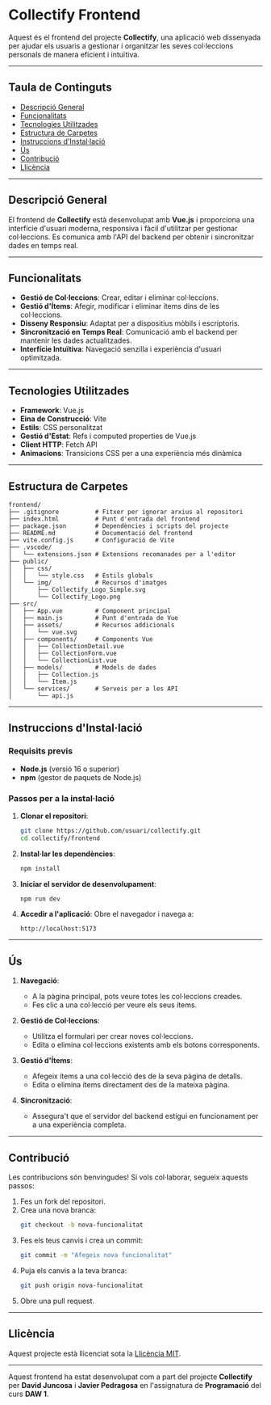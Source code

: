 # Collectify Frontend

Aquest és el frontend del projecte **Collectify**, una aplicació web dissenyada per ajudar els usuaris a gestionar i organitzar les seves col·leccions personals de manera eficient i intuïtiva.

---

## Taula de Continguts
- [Descripció General](#descripció-general)
- [Funcionalitats](#funcionalitats)
- [Tecnologies Utilitzades](#tecnologies-utilitzades)
- [Estructura de Carpetes](#estructura-de-carpetes)
- [Instruccions d'Instal·lació](#instruccions-dinstal·lació)
- [Ús](#ús)
- [Contribució](#contribució)
- [Llicència](#llicència)

---

## Descripció General

El frontend de **Collectify** està desenvolupat amb **Vue.js** i proporciona una interfície d'usuari moderna, responsiva i fàcil d'utilitzar per gestionar col·leccions. Es comunica amb l'API del backend per obtenir i sincronitzar dades en temps real.

---

## Funcionalitats

- **Gestió de Col·leccions**: Crear, editar i eliminar col·leccions.
- **Gestió d'Ítems**: Afegir, modificar i eliminar ítems dins de les col·leccions.
- **Disseny Responsiu**: Adaptat per a dispositius mòbils i escriptoris.
- **Sincronització en Temps Real**: Comunicació amb el backend per mantenir les dades actualitzades.
- **Interfície Intuïtiva**: Navegació senzilla i experiència d'usuari optimitzada.

---

## Tecnologies Utilitzades

- **Framework**: Vue.js
- **Eina de Construcció**: Vite
- **Estils**: CSS personalitzat
- **Gestió d'Estat**: Refs i computed properties de Vue.js
- **Client HTTP**: Fetch API
- **Animacions**: Transicions CSS per a una experiència més dinàmica

---

## Estructura de Carpetes

```
frontend/
├── .gitignore          # Fitxer per ignorar arxius al repositori
├── index.html          # Punt d'entrada del frontend
├── package.json        # Dependències i scripts del projecte
├── README.md           # Documentació del frontend
├── vite.config.js      # Configuració de Vite
├── .vscode/
│   └── extensions.json # Extensions recomanades per a l'editor
├── public/
│   ├── css/
│   │   └── style.css   # Estils globals
│   └── img/            # Recursos d'imatges
│       ├── Collectify_Logo_Simple.svg
│       └── Collectify_Logo.png
├── src/
│   ├── App.vue         # Component principal
│   ├── main.js         # Punt d'entrada de Vue
│   ├── assets/         # Recursos addicionals
│   │   └── vue.svg
│   ├── components/     # Components Vue
│   │   ├── CollectionDetail.vue
│   │   ├── CollectionForm.vue
│   │   └── CollectionList.vue
│   ├── models/         # Models de dades
│   │   ├── Collection.js
│   │   └── Item.js
│   └── services/       # Serveis per a les API
│       └── api.js
```

---

## Instruccions d'Instal·lació

### **Requisits previs**
- **Node.js** (versió 16 o superior)
- **npm** (gestor de paquets de Node.js)

### **Passos per a la instal·lació**

1. **Clonar el repositori**:
    ```bash
    git clone https://github.com/usuari/collectify.git
    cd collectify/frontend
    ```

2. **Instal·lar les dependències**:
    ```bash
    npm install
    ```

3. **Iniciar el servidor de desenvolupament**:
    ```bash
    npm run dev
    ```

4. **Accedir a l'aplicació**:
    Obre el navegador i navega a:
    ```
    http://localhost:5173
    ```

---

## Ús

1. **Navegació**:
   - A la pàgina principal, pots veure totes les col·leccions creades.
   - Fes clic a una col·lecció per veure els seus ítems.

2. **Gestió de Col·leccions**:
   - Utilitza el formulari per crear noves col·leccions.
   - Edita o elimina col·leccions existents amb els botons corresponents.

3. **Gestió d'Ítems**:
   - Afegeix ítems a una col·lecció des de la seva pàgina de detalls.
   - Edita o elimina ítems directament des de la mateixa pàgina.

4. **Sincronització**:
   - Assegura't que el servidor del backend estigui en funcionament per a una experiència completa.

---

## Contribució

Les contribucions són benvingudes! Si vols col·laborar, segueix aquests passos:

1. Fes un fork del repositori.
2. Crea una nova branca:
    ```bash
    git checkout -b nova-funcionalitat
    ```
3. Fes els teus canvis i crea un commit:
    ```bash
    git commit -m "Afegeix nova funcionalitat"
    ```
4. Puja els canvis a la teva branca:
    ```bash
    git push origin nova-funcionalitat
    ```
5. Obre una pull request.

---

## Llicència

Aquest projecte està llicenciat sota la [Llicència MIT](LICENSE).

---

Aquest frontend ha estat desenvolupat com a part del projecte **Collectify** per **David Juncosa** i **Javier Pedragosa** en l'assignatura de **Programació** del curs **DAW 1**.
